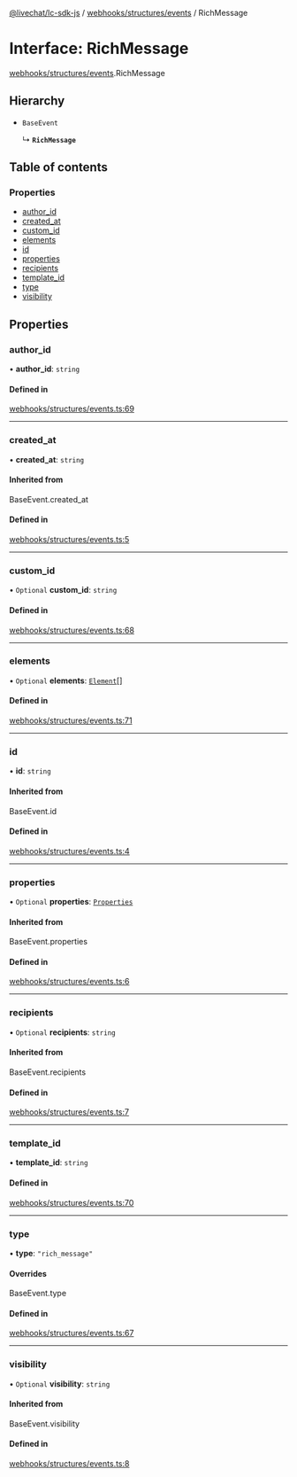[@livechat/lc-sdk-js](../README.md) / [webhooks/structures/events](../modules/webhooks_structures_events.md) / RichMessage

# Interface: RichMessage

[webhooks/structures/events](../modules/webhooks_structures_events.md).RichMessage

## Hierarchy

- `BaseEvent`

  ↳ **`RichMessage`**

## Table of contents

### Properties

- [author\_id](webhooks_structures_events.RichMessage.md#author_id)
- [created\_at](webhooks_structures_events.RichMessage.md#created_at)
- [custom\_id](webhooks_structures_events.RichMessage.md#custom_id)
- [elements](webhooks_structures_events.RichMessage.md#elements)
- [id](webhooks_structures_events.RichMessage.md#id)
- [properties](webhooks_structures_events.RichMessage.md#properties)
- [recipients](webhooks_structures_events.RichMessage.md#recipients)
- [template\_id](webhooks_structures_events.RichMessage.md#template_id)
- [type](webhooks_structures_events.RichMessage.md#type)
- [visibility](webhooks_structures_events.RichMessage.md#visibility)

## Properties

### author\_id

• **author\_id**: `string`

#### Defined in

[webhooks/structures/events.ts:69](https://github.com/livechat/lc-sdk-js/blob/a63b0a6/src/webhooks/structures/events.ts#L69)

___

### created\_at

• **created\_at**: `string`

#### Inherited from

BaseEvent.created\_at

#### Defined in

[webhooks/structures/events.ts:5](https://github.com/livechat/lc-sdk-js/blob/a63b0a6/src/webhooks/structures/events.ts#L5)

___

### custom\_id

• `Optional` **custom\_id**: `string`

#### Defined in

[webhooks/structures/events.ts:68](https://github.com/livechat/lc-sdk-js/blob/a63b0a6/src/webhooks/structures/events.ts#L68)

___

### elements

• `Optional` **elements**: [`Element`](webhooks_structures_events.Element.md)[]

#### Defined in

[webhooks/structures/events.ts:71](https://github.com/livechat/lc-sdk-js/blob/a63b0a6/src/webhooks/structures/events.ts#L71)

___

### id

• **id**: `string`

#### Inherited from

BaseEvent.id

#### Defined in

[webhooks/structures/events.ts:4](https://github.com/livechat/lc-sdk-js/blob/a63b0a6/src/webhooks/structures/events.ts#L4)

___

### properties

• `Optional` **properties**: [`Properties`](webhooks_structures_structures.Properties.md)

#### Inherited from

BaseEvent.properties

#### Defined in

[webhooks/structures/events.ts:6](https://github.com/livechat/lc-sdk-js/blob/a63b0a6/src/webhooks/structures/events.ts#L6)

___

### recipients

• `Optional` **recipients**: `string`

#### Inherited from

BaseEvent.recipients

#### Defined in

[webhooks/structures/events.ts:7](https://github.com/livechat/lc-sdk-js/blob/a63b0a6/src/webhooks/structures/events.ts#L7)

___

### template\_id

• **template\_id**: `string`

#### Defined in

[webhooks/structures/events.ts:70](https://github.com/livechat/lc-sdk-js/blob/a63b0a6/src/webhooks/structures/events.ts#L70)

___

### type

• **type**: ``"rich_message"``

#### Overrides

BaseEvent.type

#### Defined in

[webhooks/structures/events.ts:67](https://github.com/livechat/lc-sdk-js/blob/a63b0a6/src/webhooks/structures/events.ts#L67)

___

### visibility

• `Optional` **visibility**: `string`

#### Inherited from

BaseEvent.visibility

#### Defined in

[webhooks/structures/events.ts:8](https://github.com/livechat/lc-sdk-js/blob/a63b0a6/src/webhooks/structures/events.ts#L8)
